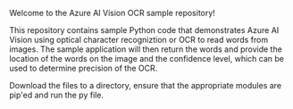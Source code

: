 Welcome to the Azure AI Vision OCR sample repository!

This repository contains sample Python code that demonstrates Azure AI Vision using optical character recogniztion or OCR to read words from images.  The sample application will then return the words and provide the location of the words on the image and the confidence level, which can be used to determine precision of the OCR. 

Download the files to a directory, ensure that the appropriate modules are pip'ed and run the py file.

